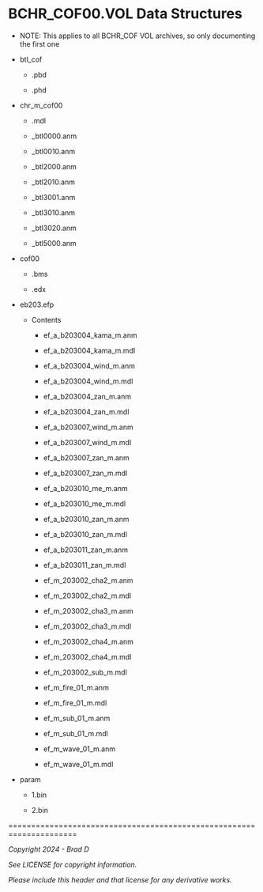 # BCHR_COF00.VOL Data Structures

* NOTE: This applies to all BCHR_COF VOL archives, so only documenting the first one

* btl_cof

	* .pbd

	* .phd

* chr_m_cof00

	* .mdl

	* _btl0000.anm

	* _btl0010.anm

	* _btl2000.anm

	* _btl2010.anm

	* _btl3001.anm

	* _btl3010.anm

	* _btl3020.anm

	* _btl5000.anm

* cof00

	* .bms

	* .edx

* eb203.efp

	* Contents

		* ef_a_b203004_kama_m.anm

		* ef_a_b203004_kama_m.mdl

		* ef_a_b203004_wind_m.anm

		* ef_a_b203004_wind_m.mdl

		* ef_a_b203004_zan_m.anm

		* ef_a_b203004_zan_m.mdl

		* ef_a_b203007_wind_m.anm

		* ef_a_b203007_wind_m.mdl

		* ef_a_b203007_zan_m.anm

		* ef_a_b203007_zan_m.mdl

		* ef_a_b203010_me_m.anm

		* ef_a_b203010_me_m.mdl

		* ef_a_b203010_zan_m.anm

		* ef_a_b203010_zan_m.mdl

		* ef_a_b203011_zan_m.anm

		* ef_a_b203011_zan_m.mdl

		* ef_m_203002_cha2_m.anm

		* ef_m_203002_cha2_m.mdl

		* ef_m_203002_cha3_m.anm

		* ef_m_203002_cha3_m.mdl

		* ef_m_203002_cha4_m.anm

		* ef_m_203002_cha4_m.mdl

		* ef_m_203002_sub_m.mdl

		* ef_m_fire_01_m.anm

		* ef_m_fire_01_m.mdl

		* ef_m_sub_01_m.anm

		* ef_m_sub_01_m.mdl

		* ef_m_wave_01_m.anm

		* ef_m_wave_01_m.mdl

* param

	* 1.bin

	* 2.bin

=====================================================================

*Copyright 2024 - Brad D*

*See LICENSE for copyright information.*

*Please include this header and that license for any derivative works.*